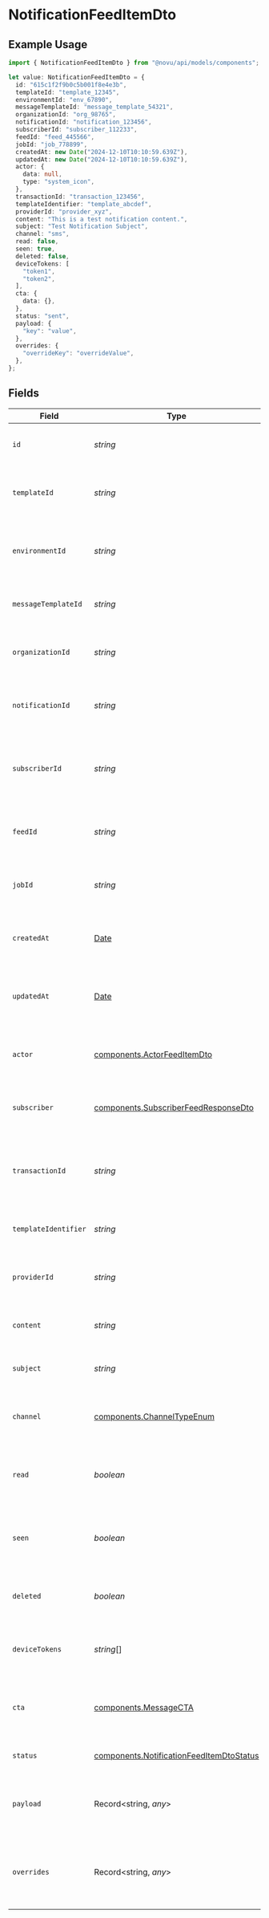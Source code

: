 # NotificationFeedItemDto

## Example Usage

```typescript
import { NotificationFeedItemDto } from "@novu/api/models/components";

let value: NotificationFeedItemDto = {
  id: "615c1f2f9b0c5b001f8e4e3b",
  templateId: "template_12345",
  environmentId: "env_67890",
  messageTemplateId: "message_template_54321",
  organizationId: "org_98765",
  notificationId: "notification_123456",
  subscriberId: "subscriber_112233",
  feedId: "feed_445566",
  jobId: "job_778899",
  createdAt: new Date("2024-12-10T10:10:59.639Z"),
  updatedAt: new Date("2024-12-10T10:10:59.639Z"),
  actor: {
    data: null,
    type: "system_icon",
  },
  transactionId: "transaction_123456",
  templateIdentifier: "template_abcdef",
  providerId: "provider_xyz",
  content: "This is a test notification content.",
  subject: "Test Notification Subject",
  channel: "sms",
  read: false,
  seen: true,
  deleted: false,
  deviceTokens: [
    "token1",
    "token2",
  ],
  cta: {
    data: {},
  },
  status: "sent",
  payload: {
    "key": "value",
  },
  overrides: {
    "overrideKey": "overrideValue",
  },
};
```

## Fields

| Field                                                                                                | Type                                                                                                 | Required                                                                                             | Description                                                                                          | Example                                                                                              |
| ---------------------------------------------------------------------------------------------------- | ---------------------------------------------------------------------------------------------------- | ---------------------------------------------------------------------------------------------------- | ---------------------------------------------------------------------------------------------------- | ---------------------------------------------------------------------------------------------------- |
| `id`                                                                                                 | *string*                                                                                             | :heavy_check_mark:                                                                                   | Unique identifier for the notification.                                                              | 615c1f2f9b0c5b001f8e4e3b                                                                             |
| `templateId`                                                                                         | *string*                                                                                             | :heavy_check_mark:                                                                                   | Identifier for the template used to generate the notification.                                       | template_12345                                                                                       |
| `environmentId`                                                                                      | *string*                                                                                             | :heavy_check_mark:                                                                                   | Identifier for the environment where the notification is sent.                                       | env_67890                                                                                            |
| `messageTemplateId`                                                                                  | *string*                                                                                             | :heavy_check_mark:                                                                                   | Identifier for the message template used.                                                            | message_template_54321                                                                               |
| `organizationId`                                                                                     | *string*                                                                                             | :heavy_check_mark:                                                                                   | Identifier for the organization sending the notification.                                            | org_98765                                                                                            |
| `notificationId`                                                                                     | *string*                                                                                             | :heavy_check_mark:                                                                                   | Unique identifier for the notification instance.                                                     | notification_123456                                                                                  |
| `subscriberId`                                                                                       | *string*                                                                                             | :heavy_check_mark:                                                                                   | Unique identifier for the subscriber receiving the notification.                                     | subscriber_112233                                                                                    |
| `feedId`                                                                                             | *string*                                                                                             | :heavy_check_mark:                                                                                   | Identifier for the feed associated with the notification.                                            | feed_445566                                                                                          |
| `jobId`                                                                                              | *string*                                                                                             | :heavy_check_mark:                                                                                   | Identifier for the job that triggered the notification.                                              | job_778899                                                                                           |
| `createdAt`                                                                                          | [Date](https://developer.mozilla.org/en-US/docs/Web/JavaScript/Reference/Global_Objects/Date)        | :heavy_minus_sign:                                                                                   | Timestamp indicating when the notification was created.                                              | 2024-12-10T10:10:59.639Z                                                                             |
| `updatedAt`                                                                                          | [Date](https://developer.mozilla.org/en-US/docs/Web/JavaScript/Reference/Global_Objects/Date)        | :heavy_minus_sign:                                                                                   | Timestamp indicating when the notification was last updated.                                         | 2024-12-10T10:10:59.639Z                                                                             |
| `actor`                                                                                              | [components.ActorFeedItemDto](../../models/components/actorfeeditemdto.md)                           | :heavy_minus_sign:                                                                                   | Actor details related to the notification, if applicable.                                            |                                                                                                      |
| `subscriber`                                                                                         | [components.SubscriberFeedResponseDto](../../models/components/subscriberfeedresponsedto.md)         | :heavy_minus_sign:                                                                                   | Subscriber details associated with this notification.                                                |                                                                                                      |
| `transactionId`                                                                                      | *string*                                                                                             | :heavy_check_mark:                                                                                   | Unique identifier for the transaction associated with the notification.                              | transaction_123456                                                                                   |
| `templateIdentifier`                                                                                 | *string*                                                                                             | :heavy_minus_sign:                                                                                   | Identifier for the template used, if applicable.                                                     | template_abcdef                                                                                      |
| `providerId`                                                                                         | *string*                                                                                             | :heavy_minus_sign:                                                                                   | Identifier for the provider that sends the notification.                                             | provider_xyz                                                                                         |
| `content`                                                                                            | *string*                                                                                             | :heavy_check_mark:                                                                                   | The main content of the notification.                                                                | This is a test notification content.                                                                 |
| `subject`                                                                                            | *string*                                                                                             | :heavy_minus_sign:                                                                                   | The subject line for email notifications, if applicable.                                             | Test Notification Subject                                                                            |
| `channel`                                                                                            | [components.ChannelTypeEnum](../../models/components/channeltypeenum.md)                             | :heavy_check_mark:                                                                                   | Channel type through which the message is sent                                                       |                                                                                                      |
| `read`                                                                                               | *boolean*                                                                                            | :heavy_check_mark:                                                                                   | Indicates whether the notification has been read by the subscriber.                                  | false                                                                                                |
| `seen`                                                                                               | *boolean*                                                                                            | :heavy_check_mark:                                                                                   | Indicates whether the notification has been seen by the subscriber.                                  | true                                                                                                 |
| `deleted`                                                                                            | *boolean*                                                                                            | :heavy_check_mark:                                                                                   | Indicates whether the notification has been deleted.                                                 | false                                                                                                |
| `deviceTokens`                                                                                       | *string*[]                                                                                           | :heavy_minus_sign:                                                                                   | Device tokens for push notifications, if applicable.                                                 | [<br/>"token1",<br/>"token2"<br/>]                                                                   |
| `cta`                                                                                                | [components.MessageCTA](../../models/components/messagecta.md)                                       | :heavy_check_mark:                                                                                   | Call-to-action information associated with the notification.                                         |                                                                                                      |
| `status`                                                                                             | [components.NotificationFeedItemDtoStatus](../../models/components/notificationfeeditemdtostatus.md) | :heavy_check_mark:                                                                                   | Current status of the notification.                                                                  | sent                                                                                                 |
| `payload`                                                                                            | Record<string, *any*>                                                                                | :heavy_minus_sign:                                                                                   | The payload that was used to send the notification trigger.                                          | {<br/>"key": "value"<br/>}                                                                           |
| `overrides`                                                                                          | Record<string, *any*>                                                                                | :heavy_minus_sign:                                                                                   | Provider-specific overrides used when triggering the notification.                                   | {<br/>"overrideKey": "overrideValue"<br/>}                                                           |